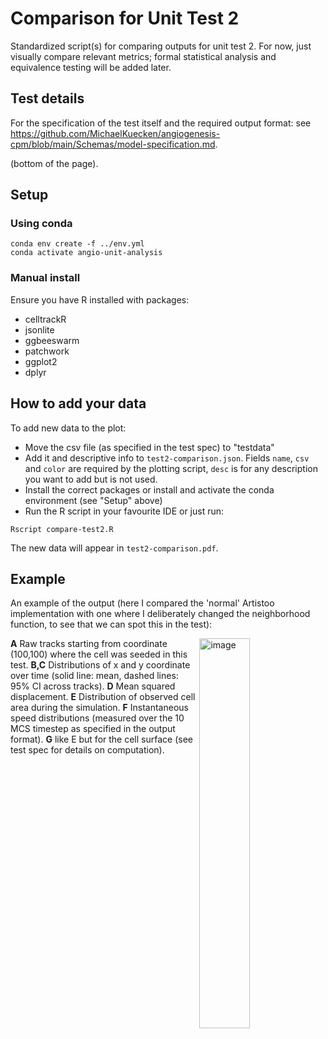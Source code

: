 # Comparison for Unit Test 2

Standardized script(s) for comparing outputs for unit test 2. For now, just visually
compare relevant metrics; formal statistical analysis and equivalence testing 
will be added later.



## Test details

For the specification of the test itself and the required output format: see 
https://github.com/MichaelKuecken/angiogenesis-cpm/blob/main/Schemas/model-specification.md.

(bottom of the page).

## Setup

### Using conda

```
conda env create -f ../env.yml
conda activate angio-unit-analysis
```

### Manual install

Ensure you have R installed with packages:


  - celltrackR 
  - jsonlite
  - ggbeeswarm
  - patchwork
  - ggplot2
  - dplyr


## How to add your data

To add new data to the plot:

- Move the csv file (as specified in the test spec) to "testdata"
- Add it and descriptive info to `test2-comparison.json`. Fields `name`, `csv` and `color` are required by the plotting script, `desc` is for any description you want to add but is not used.
- Install the correct packages or install and activate the conda environment (see "Setup" above)
- Run the R script in your favourite IDE or just run:

```
Rscript compare-test2.R
```

The new data will appear in `test2-comparison.pdf`.

## Example

An example of the output (here I compared the 'normal' Artistoo implementation with one where I deliberately changed the neighborhood function, to see that we can spot this in the test):

<img width="40%" align="right" alt="image" src="https://github.com/user-attachments/assets/9781121d-01e8-4edf-9576-86cfe10ad489" />

  <b>A</b> Raw tracks starting from coordinate (100,100) where the cell was seeded in this test. <b>B,C</b> Distributions of x and y coordinate over time (solid line: mean, dashed lines: 95% CI across tracks). <b>D</b> Mean squared displacement. <b>E</b> Distribution of observed cell area during the simulation.  <b>F</b> Instantaneous speed distributions (measured over the 10 MCS timestep as specified in the output format). <b>G</b> like E but for the cell surface (see test spec for details on computation).
 
 
